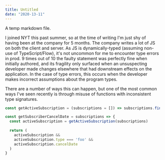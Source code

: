 ```yaml
---
title: Untitled
date: "2020-13-11"
---
```


A temp markdown file.

I joined NYT this past summer, so at the time of writing I'm just shy
of having been at the company for 5 months. The company writes a lot of JS on both
the client and server. As JS is dynamically-typed (assuming non-use of TypeScript/Flow), it's
not uncommon for me to encounter type errors in prod. 9 times out of 10 the faulty statement was perfectly fine when initially authored, and its fragility only surfaced when an unsuspecting developer made changes elsewhere that had downstream effects on the application. In the case of type errors, this occurs when the developer makes incorrect assumptions about the program types.

There are a number of ways this can happen, but one of the most common ways I've seen recently is through misuse of functions with
inconsistent type signatures. 

```js
const getActiveSubscription = (subscriptions = []) => subscriptions.find(sub => sub.active)

const getSubscriberCancelDate = subscriptions => {
  const activeSubscription = getActiveSubscription(subscriptions)
  
  return (
    activeSubscription && 
    activeSubscription.type === 'foo' && 
    activeSubscription.cancelDate
  )
}
```